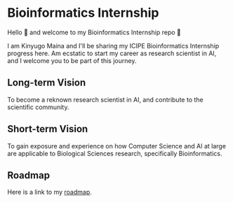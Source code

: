 # Bioinformatics Internship 

Hello 👋 and welcome to my Bioinformatics Internship repo 🚀

I am Kinyugo Maina and I'll be sharing my ICIPE Bioinformatics Internship progress here. Am ecstatic to start my career as research scientist in AI, and I welcome you to be part of this journey.

## Long-term Vision
To become a reknown research scientist in AI, and contribute to the scientific community. 

## Short-term Vision
To gain exposure and experience on how Computer Science and AI at large are applicable to Biological Sciences research, specifically Bioinformatics.



## Roadmap

Here is a link to my [roadmap](https://github.com/Kinyugo/bioinformatics-internship/blob/main/roadmap.md).
